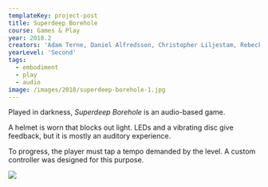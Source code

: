 ```yaml
---
templateKey: project-post
title: Superdeep Borehole
course: Games & Play
year: 2018.2
creators: 'Adam Terne, Daniel Alfredsson, Christopher Liljestam, Rebecka Wärulf, Igor Kovtun'
yearLevel: 'Second'
tags:
  - embodiment
  - play
  - audio
image: /images/2018/superdeep-borehole-1.jpg
---
```


Played in darkness, _Superdeep Borehole_ is an audio-based game.

A helmet is worn that blocks out light. LEDs and a vibrating disc give feedback, but it is mostly an auditory experience.

To progress, the player must tap a tempo demanded by the level. A custom controller was designed for this purpose.

<MauVideo id="0_y6169vyl" />

![](/images/2018/superdeep-borehole-1.jpg)

